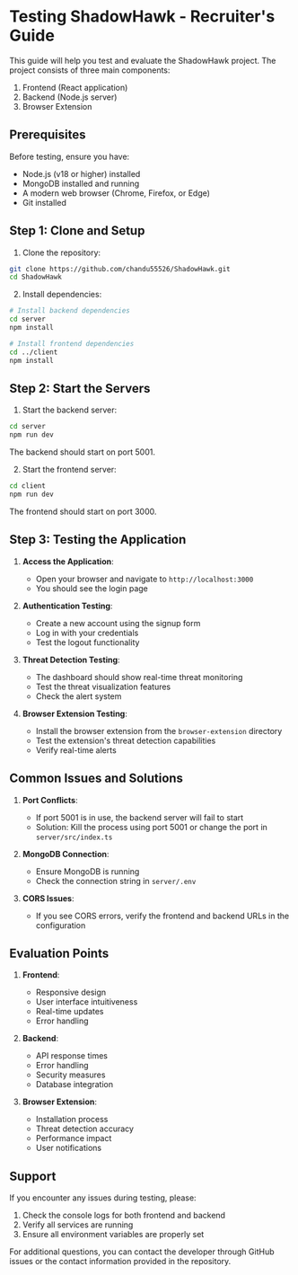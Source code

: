 # Testing ShadowHawk - Recruiter's Guide

This guide will help you test and evaluate the ShadowHawk project. The project consists of three main components:
1. Frontend (React application)
2. Backend (Node.js server)
3. Browser Extension

## Prerequisites

Before testing, ensure you have:
- Node.js (v18 or higher) installed
- MongoDB installed and running
- A modern web browser (Chrome, Firefox, or Edge)
- Git installed

## Step 1: Clone and Setup

1. Clone the repository:
```bash
git clone https://github.com/chandu55526/ShadowHawk.git
cd ShadowHawk
```

2. Install dependencies:
```bash
# Install backend dependencies
cd server
npm install

# Install frontend dependencies
cd ../client
npm install
```

## Step 2: Start the Servers

1. Start the backend server:
```bash
cd server
npm run dev
```
The backend should start on port 5001.

2. Start the frontend server:
```bash
cd client
npm run dev
```
The frontend should start on port 3000.

## Step 3: Testing the Application

1. **Access the Application**:
   - Open your browser and navigate to `http://localhost:3000`
   - You should see the login page

2. **Authentication Testing**:
   - Create a new account using the signup form
   - Log in with your credentials
   - Test the logout functionality

3. **Threat Detection Testing**:
   - The dashboard should show real-time threat monitoring
   - Test the threat visualization features
   - Check the alert system

4. **Browser Extension Testing**:
   - Install the browser extension from the `browser-extension` directory
   - Test the extension's threat detection capabilities
   - Verify real-time alerts

## Common Issues and Solutions

1. **Port Conflicts**:
   - If port 5001 is in use, the backend server will fail to start
   - Solution: Kill the process using port 5001 or change the port in `server/src/index.ts`

2. **MongoDB Connection**:
   - Ensure MongoDB is running
   - Check the connection string in `server/.env`

3. **CORS Issues**:
   - If you see CORS errors, verify the frontend and backend URLs in the configuration

## Evaluation Points

1. **Frontend**:
   - Responsive design
   - User interface intuitiveness
   - Real-time updates
   - Error handling

2. **Backend**:
   - API response times
   - Error handling
   - Security measures
   - Database integration

3. **Browser Extension**:
   - Installation process
   - Threat detection accuracy
   - Performance impact
   - User notifications

## Support

If you encounter any issues during testing, please:
1. Check the console logs for both frontend and backend
2. Verify all services are running
3. Ensure all environment variables are properly set

For additional questions, you can contact the developer through GitHub issues or the contact information provided in the repository. 